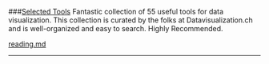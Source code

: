 



###[Selected Tools](http://selection.datavisualization.ch/?utm_campaign=Data_Elixir_32&utm_medium=email&utm_source=Data%2bElixir)
Fantastic collection of 55 useful tools for data visualization. This collection is curated by the folks at Datavisualization.ch and is well-organized and easy to search. Highly Recommended.

[reading.md](/reading.md)

-----
